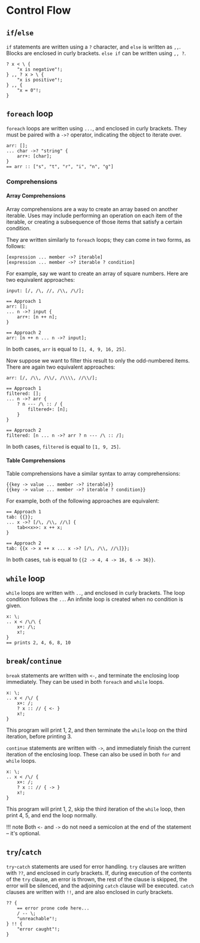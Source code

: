 # Control Flow


## `if`/`else`

`if` statements are written using a `?` character, and `else` is written as
`,,`. Blocks are enclosed in curly brackets.
`else if` can be written using `,, ?`.

```sm
? x < \ {
    "x is negative"!;
} ,, ? x > \ {
    "x is positive"!;
} ,, {
    "x = 0"!;
}
```


## `foreach` loop

`foreach` loops are written using `...`, and enclosed in curly brackets.
They must be paired with a `->?` operator, indicating the object to iterate over.

```sm
arr: [];
... char ->? "string" {
    arr+: [char];
}
== arr :: ["s", "t", "r", "i", "n", "g"]
```


### Comprehensions


#### **Array Comprehensions**

Array comprehensions are a way to create an array based on another iterable.
Uses may include performing an operation on each item of the iterable, or
creating a subsequence of those items that satisfy a certain condition.

They are written similarly to `foreach` loops; they can come in two forms,
as follows:

```sm
[expression ... member ->? iterable]
[expression ... member ->? iterable ? condition]
```

For example, say we want to create an array of square numbers.
Here are two equivalent approaches:

```sm
input: [/, /\, //, /\\, /\/];

== Approach 1
arr: [];
... n ->? input {
    arr+: [n ++ n];
}

== Approach 2
arr: [n ++ n ... n ->? input];
```

In both cases, `arr` is equal to `[1, 4, 9, 16, 25]`.

Now suppose we want to filter this result to only the odd-numbered items.
There are again two equivalent approaches:

```sm
arr: [/, /\\, /\\/, /\\\\, //\\/];

== Approach 1
filtered: [];
... n ->? arr {
    ? n --- /\ :: / {
        filtered+: [n];
    }
}

== Approach 2
filtered: [n ... n ->? arr ? n --- /\ :: /];
```

In both cases, `filtered` is equal to `[1, 9, 25]`.


#### **Table Comprehensions**

Table comprehensions have a similar syntax to array comprehensions:

```sm
{{key -> value ... member ->? iterable}}
{{key -> value ... member ->? iterable ? condition}}
```

For example, both of the following approaches are equivalent:

```sm
== Approach 1
tab: {{}};
... x ->? [/\, /\\, //\] {
    tab<<x>>: x ++ x;
}

== Approach 2
tab: {{x -> x ++ x ... x ->? [/\, /\\, //\]}};
```

In both cases, `tab` is equal to `{{2 -> 4, 4 -> 16, 6 -> 36}}`.


## `while` loop

`while` loops are written with `..`, and enclosed in curly brackets.
The loop condition follows the `..`.
An infinite loop is created when no condition is given.

```sm
x: \;
.. x < /\/\ {
    x+: /\;
    x!;
}
== prints 2, 4, 6, 8, 10
```


## `break`/`continue`

`break` statements are written with `<-`, and terminate the enclosing loop
immediately. They can be used in both `foreach` and `while` loops.

```sm
x: \;
.. x < /\/ {
    x+: /;
    ? x :: // { <- }
    x!;
}
```

This program will print 1, 2, and then terminate the `while` loop on the third
iteration, before printing 3.

`continue` statements are written with `->`, and immediately finish the current
iteration of the enclosing loop. These can also be used in both `for` and
`while` loops.

```sm
x: \;
.. x < /\/ {
    x+: /;
    ? x :: // { -> }
    x!;
}
```

This program will print 1, 2, skip the third iteration of the `while` loop,
then print 4, 5, and end the loop normally.

!!! note
    Both `<-` and `->` do not need a semicolon at the end of the statement
    – it's optional.


## `try`/`catch`

`try`-`catch` statements are used for error handling.
`try` clauses are written with `??`, and enclosed in curly brackets.
If, during execution of the contents of the `try` clause, an error is thrown,
the rest of the clause is skipped, the error will be silenced, and the adjoining
`catch` clause will be executed. `catch` clauses are written with `!!`, and are
also enclosed in curly brackets.

```sm
?? {
    == error prone code here...
    / -- \;
    "unreachable"!;
} !! {
    "error caught"!;
}
```
